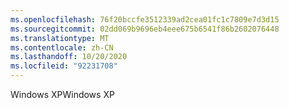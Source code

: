 ```yaml
---
ms.openlocfilehash: 76f20bccfe3512339ad2cea01fc1c7809e7d3d15
ms.sourcegitcommit: 02dd069b9696eb4eee675b6541f86b2602076448
ms.translationtype: MT
ms.contentlocale: zh-CN
ms.lasthandoff: 10/20/2020
ms.locfileid: "92231708"
---
```

<span data-ttu-id="c46e9-101">Windows XP</span><span class="sxs-lookup"><span data-stu-id="c46e9-101">Windows XP</span></span>